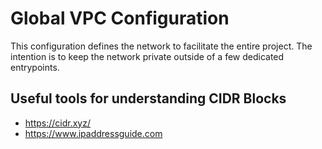 # Global VPC Configuration

This configuration defines the network to facilitate the entire project.
The intention is to keep the network private outside of a few dedicated entrypoints.

## Useful tools for understanding CIDR Blocks
- https://cidr.xyz/
- https://www.ipaddressguide.com
